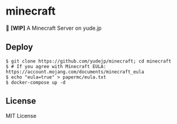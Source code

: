 # minecraft
🔳 **[WIP]** A Minecraft Server on yude.jp

## Deploy
```
$ git clone https://github.com/yudejp/minecraft; cd minecraft
$ # If you agree with Minecraft EULA: https://account.mojang.com/documents/minecraft_eula
$ echo "eula=true" > papermc/eula.txt
$ docker-compose up -d
```

## License
MIT License

